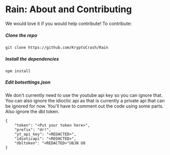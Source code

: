 # Rain: About and Contributing
We would love it if you would help contribute! To contribute:

 ##### Clone the repo
`git clone https://github.com/KryptoCrash/Rain`

 ##### Install the dependencies
`npm install`

 ##### Edit botsettings.json
We don't currently need to use the youtube api key so you can ignore that. You can also ignore the idioctic api as that is currently a private api that can be ignored for now. You'll have to comment out the code using some parts. Also ignore the dbl token.
```
{
    "token": "<Put your token here>",
    "prefix": "dr!",
    "yt_api_key": "<REDACTED>",
    "idioticapi": "<REDACTED>",
    "dbltoken": "<REDACTED>"U8JN U8
}
```

